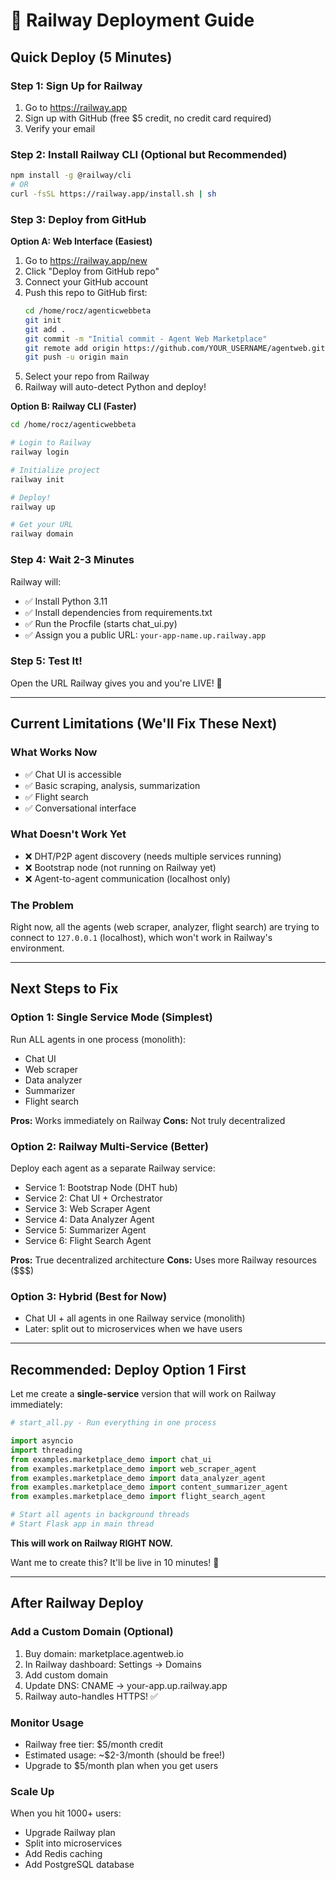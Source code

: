 # 🚂 Railway Deployment Guide

## Quick Deploy (5 Minutes)

### Step 1: Sign Up for Railway
1. Go to https://railway.app
2. Sign up with GitHub (free $5 credit, no credit card required)
3. Verify your email

### Step 2: Install Railway CLI (Optional but Recommended)
```bash
npm install -g @railway/cli
# OR
curl -fsSL https://railway.app/install.sh | sh
```

### Step 3: Deploy from GitHub

**Option A: Web Interface (Easiest)**
1. Go to https://railway.app/new
2. Click "Deploy from GitHub repo"
3. Connect your GitHub account
4. Push this repo to GitHub first:
   ```bash
   cd /home/rocz/agenticwebbeta
   git init
   git add .
   git commit -m "Initial commit - Agent Web Marketplace"
   git remote add origin https://github.com/YOUR_USERNAME/agentweb.git
   git push -u origin main
   ```
5. Select your repo from Railway
6. Railway will auto-detect Python and deploy!

**Option B: Railway CLI (Faster)**
```bash
cd /home/rocz/agenticwebbeta

# Login to Railway
railway login

# Initialize project
railway init

# Deploy!
railway up

# Get your URL
railway domain
```

### Step 4: Wait 2-3 Minutes
Railway will:
- ✅ Install Python 3.11
- ✅ Install dependencies from requirements.txt
- ✅ Run the Procfile (starts chat_ui.py)
- ✅ Assign you a public URL: `your-app-name.up.railway.app`

### Step 5: Test It!
Open the URL Railway gives you and you're LIVE! 🎉

---

## Current Limitations (We'll Fix These Next)

### What Works Now
- ✅ Chat UI is accessible
- ✅ Basic scraping, analysis, summarization
- ✅ Flight search
- ✅ Conversational interface

### What Doesn't Work Yet
- ❌ DHT/P2P agent discovery (needs multiple services running)
- ❌ Bootstrap node (not running on Railway yet)
- ❌ Agent-to-agent communication (localhost only)

### The Problem
Right now, all the agents (web scraper, analyzer, flight search) are trying to connect to `127.0.0.1` (localhost), which won't work in Railway's environment.

---

## Next Steps to Fix

### Option 1: Single Service Mode (Simplest)
Run ALL agents in one process (monolith):
- Chat UI
- Web scraper
- Data analyzer
- Summarizer
- Flight search

**Pros:** Works immediately on Railway
**Cons:** Not truly decentralized

### Option 2: Railway Multi-Service (Better)
Deploy each agent as a separate Railway service:
- Service 1: Bootstrap Node (DHT hub)
- Service 2: Chat UI + Orchestrator
- Service 3: Web Scraper Agent
- Service 4: Data Analyzer Agent
- Service 5: Summarizer Agent
- Service 6: Flight Search Agent

**Pros:** True decentralized architecture
**Cons:** Uses more Railway resources ($$$)

### Option 3: Hybrid (Best for Now)
- Chat UI + all agents in one Railway service (monolith)
- Later: split out to microservices when we have users

---

## Recommended: Deploy Option 1 First

Let me create a **single-service** version that will work on Railway immediately:

```python
# start_all.py - Run everything in one process

import asyncio
import threading
from examples.marketplace_demo import chat_ui
from examples.marketplace_demo import web_scraper_agent
from examples.marketplace_demo import data_analyzer_agent
from examples.marketplace_demo import content_summarizer_agent
from examples.marketplace_demo import flight_search_agent

# Start all agents in background threads
# Start Flask app in main thread
```

**This will work on Railway RIGHT NOW.**

Want me to create this? It'll be live in 10 minutes! 🚀

---

## After Railway Deploy

### Add a Custom Domain (Optional)
1. Buy domain: marketplace.agentweb.io
2. In Railway dashboard: Settings → Domains
3. Add custom domain
4. Update DNS: CNAME → your-app.up.railway.app
5. Railway auto-handles HTTPS! ✅

### Monitor Usage
- Railway free tier: $5/month credit
- Estimated usage: ~$2-3/month (should be free!)
- Upgrade to $5/month plan when you get users

### Scale Up
When you hit 1000+ users:
- Upgrade Railway plan
- Split into microservices
- Add Redis caching
- Add PostgreSQL database
